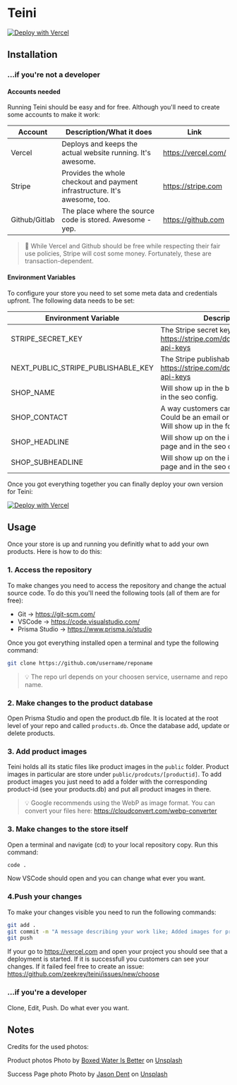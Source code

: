 # Teini

[![Deploy with Vercel](https://vercel.com/button)](https://vercel.com/new/clone?repository-url=https%3A%2F%2Fgithub.com%2Fzeekrey%2Fteini&env=STRIPE_SECRET_KEY,NEXT_PUBLIC_STRIPE_PUBLISHABLE_KEY,SHOP_NAME,SHOP_CONTACT,SHOP_HEADLINE,SHOP_SUBHEADLINE&envDescription=You'll%20need%20Stripe%20API%20key.&envLink=https%3A%2F%2Fstripe.com%2Fdocs%2Fkeys&project-name=teini-copy&repo-name=teini-copy&redirect-url=https%3A%2F%2Fkrey.io&demo-title=Teini%20-%20The%20smallest%20eShop%20in%20the%20world&demo-description=A%20real%20online%20store.%20But%20without%20the%20costs%20and%20without%20complexity.&demo-url=https%3A%2F%2Fteini.co&demo-image=https%3A%2F%2Fimages.unsplash.com%2Fphoto-1494256997604-768d1f608cac%3Fixid%3DMnwxMjA3fDB8MHxwaG90by1wYWdlfHx8fGVufDB8fHx8%26ixlib%3Drb-1.2.1%26auto%3Dformat%26fit%3Dcrop%26w%3D1829%26q%3D80) 

## Installation

### ...if you're not a developer

#### Accounts needed

Running Teini should be easy and for free. Although you'll need to create some accounts to make it work:

| Account       | Description/What it does                                                   | Link                |
| ------------- | -------------------------------------------------------------------------- | ------------------- |
| Vercel        | Deploys and keeps the actual website running. It's awesome.                | https://vercel.com/ |
| Stripe        | Provides the whole checkout and payment infrastructure. It's awesome, too. | https://stripe.com  |
| Github/Gitlab | The place where the source code is stored. Awesome - yep.                  | https://github.com  |

> 🤑 While Vercel and Github should be free while respecting their fair use policies, Stripe will cost some money. Fortunately, these are transaction-dependent.

#### Environment Variables

To configure your store you need to set some meta data and credentials upfront. The following data needs to be set:

| Environment Variable               | Description                                                                                          | Default |
| ---------------------------------- | ---------------------------------------------------------------------------------------------------- | ------- |
| STRIPE_SECRET_KEY                  | The Stripe secret key: https://stripe.com/docs/keys#obtain-api-keys                                  |
| NEXT_PUBLIC_STRIPE_PUBLISHABLE_KEY | The Stripe publishable key: https://stripe.com/docs/keys#obtain-api-keys                             |
| SHOP_NAME                          | Will show up in the browser tab and in the seo config.                                               |
| SHOP_CONTACT                       | A way customers can contact your. Could be an email or a Twitter handle. Will show up in the footer. |
| SHOP_HEADLINE                      | Will show up on the index (start) page and in the seo config.                                        |
| SHOP_SUBHEADLINE                   | Will show up on the index (start) page and in the seo config.                                        |

Once you got everything together you can finally deploy your own version for Teini:

[![Deploy with Vercel](https://vercel.com/button)](https://vercel.com/new/clone?repository-url=https%3A%2F%2Fgithub.com%2Fzeekrey%2Fteini&env=STRIPE_SECRET_KEY,NEXT_PUBLIC_STRIPE_PUBLISHABLE_KEY,SHOP_NAME,SHOP_CONTACT,SHOP_HEADLINE,SHOP_SUBHEADLINE&envDescription=You'll%20need%20Stripe%20API%20key.&envLink=https%3A%2F%2Fstripe.com%2Fdocs%2Fkeys&project-name=teini-copy&repo-name=teini-copy&redirect-url=https%3A%2F%2Fkrey.io&demo-title=Teini%20-%20The%20smallest%20eShop%20in%20the%20world&demo-description=A%20real%20online%20store.%20But%20without%20the%20costs%20and%20without%20complexity.&demo-url=https%3A%2F%2Fteini.co&demo-image=https%3A%2F%2Fimages.unsplash.com%2Fphoto-1494256997604-768d1f608cac%3Fixid%3DMnwxMjA3fDB8MHxwaG90by1wYWdlfHx8fGVufDB8fHx8%26ixlib%3Drb-1.2.1%26auto%3Dformat%26fit%3Dcrop%26w%3D1829%26q%3D80)

## Usage

Once your store is up and running you definitly what to add your own products. Here is how to do this:

### 1. Access the repository

To make changes you need to access the repository and change the actual source code. To do this you'll need the following tools (all of them are for free):

- Git -> https://git-scm.com/
- VSCode -> https://code.visualstudio.com/
- Prisma Studio -> https://www.prisma.io/studio

Once you got everything installed open a terminal and type the following command:

```bash
git clone https://github.com/username/reponame
```

> 💡 The repo url depends on your choosen service, username and repo name.

### 2. Make changes to the product database

Open Prisma Studio and open the product.db file. It is located at the root level of your repo and called `products.db`. Once the database add, update or delete products.

### 3. Add product images

Teini holds all its static files like product images in the `public` folder. Product images in particular are store under `public/prodcuts/[productid]`. To add product images you just need to add a folder with the corresponding product-id (see your products.db) and put all product images in there.

> 💡 Google recommends using the WebP as image format. You can convert your files here: https://cloudconvert.com/webp-converter

### 3. Make changes to the store itself

Open a terminal and navigate (cd) to your local repository copy. Run this command:

```bash
code .
```

Now VSCode should open and you can change what ever you want.

### 4.Push your changes

To make your changes visible you need to run the following commands:

```bash
git add .
git commit -m "A message describing your work like; Added images for product 1."
git push
```

If your go to https://vercel.com and open your project you should see that a deployment is started. If it is successfull you customers can see your changes. If it failed feel free to create an issue: https://github.com/zeekrey/teini/issues/new/choose

### ...if you're a developer

Clone, Edit, Push. Do what ever you want.


## Notes

Credits for the used photos:

Product photos
Photo by <a href="https://unsplash.com/@boxedwater?utm_source=unsplash&utm_medium=referral&utm_content=creditCopyText">Boxed Water Is Better</a> on <a href="https://unsplash.com/@boxedwater?utm_source=unsplash&utm_medium=referral&utm_content=creditCopyText">Unsplash</a>

Success Page photo
Photo by <a href="https://unsplash.com/@jdent?utm_source=unsplash&utm_medium=referral&utm_content=creditCopyText">Jason Dent</a> on <a href="https://unsplash.com/s/photos/celebrate?utm_source=unsplash&utm_medium=referral&utm_content=creditCopyText">Unsplash</a>

